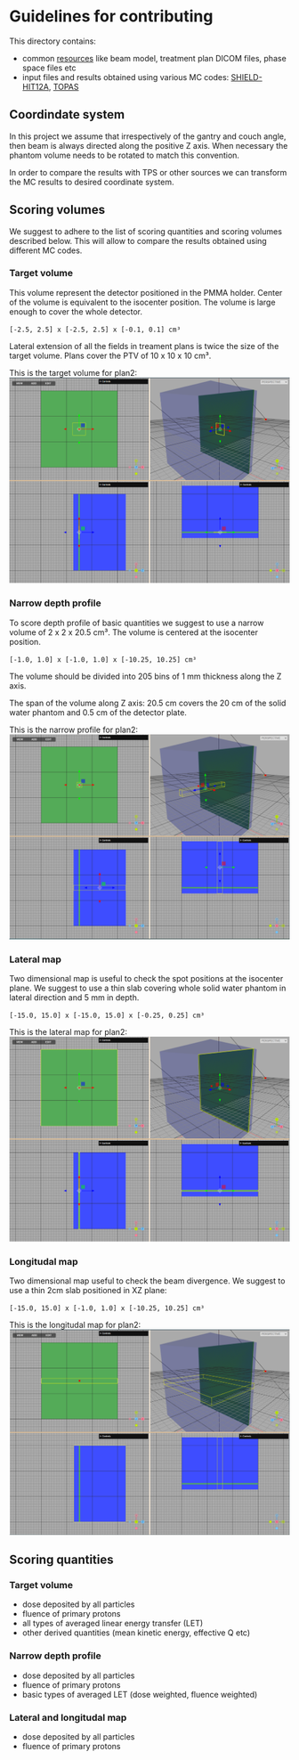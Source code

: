 # Guidelines for contributing

This directory contains:
 - common [resources](https://github.com/APTG/2022_DCPT_LET/tree/main/data) like beam model, treatment plan DICOM files, phase space files etc
 - input files and results obtained using various MC codes: [SHIELD-HIT12A](https://github.com/APTG/2022_DCPT_LET/tree/main/data/sh12a), [TOPAS](https://github.com/APTG/2022_DCPT_LET/tree/main/data/topas)

## Coordindate system

In this project we assume that irrespectively of the gantry and couch angle, then beam is always directed along the positive Z axis. When necessary the phantom volume needs to be rotated to match this convention.

In order to compare the results with TPS or other sources we can transform the MC results to desired coordinate system.

## Scoring volumes

We suggest to adhere to the list of scoring quantities and scoring volumes described below. This will allow to compare the results obtained using different MC codes.

### Target volume

This volume represent the detector positioned in the PMMA holder. Center of the volume is equivalent to the isocenter position. The volume is large enough to cover the whole detector.

`[-2.5, 2.5] x [-2.5, 2.5] x [-0.1, 0.1] cm³`

Lateral extension of all the fields in treament plans is twice the size of the target volume. Plans cover the PTV of 10 x 10 x 10 cm³.

This is the target volume for plan2:
![Target for plan2](plan2-target.png)

### Narrow depth profile

To score depth profile of basic quantities we suggest to use a narrow volume of 2 x 2 x 20.5 cm³. The volume is centered at the isocenter position. 

`[-1.0, 1.0] x [-1.0, 1.0] x [-10.25, 10.25] cm³`

The volume should be divided into 205 bins of 1 mm thickness along the Z axis.

The span of the volume along Z axis: 20.5 cm covers the 20 cm of the solid water phantom and 0.5 cm of the detector plate.

This is the narrow profile for plan2:
![Alt text](plan2-narrow.png)

### Lateral map

Two dimensional map is useful to check the spot positions at the isocenter plane. We suggest to use a thin slab covering whole solid water phantom in lateral direction and 5 mm in depth.

`[-15.0, 15.0] x [-15.0, 15.0] x [-0.25, 0.25] cm³`

This is the lateral map for plan2:
![Alt text](plan2-lateral.png)

### Longitudal map

Two dimensional map useful to check the beam divergence. We suggest to use a thin 2cm slab positioned in XZ plane:

`[-15.0, 15.0] x [-1.0, 1.0] x [-10.25, 10.25] cm³`

This is the longitudal map for plan2:
![Alt text](plan2-longitudal.png)
## Scoring quantities

### Target volume

- dose deposited by all particles
- fluence of primary protons
- all types of averaged linear energy transfer (LET)
- other derived quantities (mean kinetic energy, effective Q etc)

### Narrow depth profile

- dose deposited by all particles
- fluence of primary protons
- basic types of averaged LET (dose weighted, fluence weighted)

### Lateral and longitudal map

- dose deposited by all particles
- fluence of primary protons
